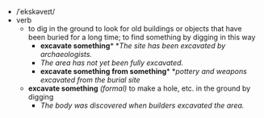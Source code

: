 - /ˈekskəveɪt/
- verb
	- to dig in the ground to look for old buildings or objects that have been buried for a long time; to find something by digging in this way
		- **excavate something*** **The site has been excavated by archaeologists.*
		- *The area has not yet been fully excavated.*
		- **excavate something from something*** **pottery and weapons excavated from the burial site*
	- **excavate something** *(formal)* to make a hole, etc. in the ground by digging
		- *The body was discovered when builders excavated the area.*